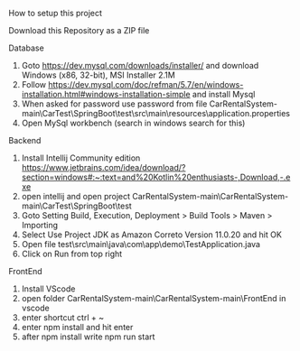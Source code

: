 How to setup this project


Download this Repository as a ZIP file

Database
1. Goto https://dev.mysql.com/downloads/installer/ and download  Windows (x86, 32-bit), MSI Installer 2.1M
2. Follow https://dev.mysql.com/doc/refman/5.7/en/windows-installation.html#windows-installation-simple and install Mysql
3. When asked for password use password from file CarRentalSystem-main\CarTest\SpringBoot\test\src\main\resources\application.properties
4. Open MySql workbench (search in windows search for this)

Backend
1. Install Intellij Community edition https://www.jetbrains.com/idea/download/?section=windows#:~:text=and%20Kotlin%20enthusiasts-,Download,-.exe
2. open intellij and open project CarRentalSystem-main\CarRentalSystem-main\CarTest\SpringBoot\test
3. Goto Setting Build, Execution, Deployment > Build Tools > Maven > Importing
4. Select Use Project JDK as Amazon Correto Version 11.0.20 and hit OK
5. Open file test\src\main\java\com\app\demo\TestApplication.java
6. Click on Run from top right	

FrontEnd
1. Install VScode 
2. open folder CarRentalSystem-main\CarRentalSystem-main\FrontEnd in vscode
3. enter shortcut ctrl + ~
4. enter npm install and hit enter
5. after npm install write npm run start






